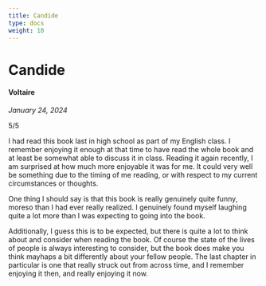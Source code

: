 ```yaml
---
title: Candide
type: docs
weight: 10
---
```


# Candide  

#### Voltaire

*January 24, 2024*  

5/5  

I had read this book last in high school as part of my English class. I remember enjoying it enough at that time to have read the whole book and at least be somewhat able to discuss it in class. Reading it again recently, I am surprised at how much more enjoyable it was for me. It could very well be something due to the timing of me reading, or with respect to my current circumstances or thoughts.  

One thing I should say is that this book is really genuinely quite funny, moreso than I had ever really realized. I genuinely found myself laughing quite a lot more than I was expecting to going into the book.  

Additionally, I guess this is to be expected, but there is quite a lot to think about and consider when reading the book. Of course the state of the lives of people is always interesting to consider, but the book does make you think mayhaps a bit differently about your fellow people. The last chapter in particular is one that really struck out from across time, and I remember enjoying it then, and really enjoying it now.